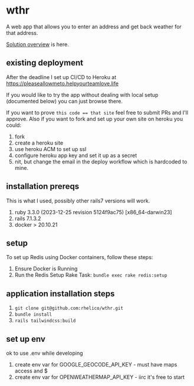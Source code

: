 # wthr
A web app that allows you to enter an address and get back weather for that address. 

[Solution overview](solution-overview.md) is here.

## existing deployment
After the deadline I set up CI/CD to Heroku at https://pleaseallowmeto.helpyourteamlove.life

If you would like to try the app without dealing with local setup (documented below) you can just browse there.

If you want to prove `this code == that site` feel free to submit PRs and I'll approve.  Also if you want to fork and set up your own site on heroku you could:
1. fork
1. create a heroku site
1. use heroku ACM to set up ssl 
1. configure heroku app key and set it up as a secret
1. nit, but change the email in the deploy workflow which is hardcoded to mine.

## installation prereqs
This is what I used, possibly other rails7 versions will work.
1. ruby 3.3.0 (2023-12-25 revision 5124f9ac75) [x86_64-darwin23]
1. rails 7.1.3.2
1. docker > 20.10.21

## setup 

To set up Redis using Docker containers, follow these steps:

1. Ensure Docker is Running
2. Run the Redis Setup Rake Task: ```bundle exec rake redis:setup```

## application installation steps

1. `git clone git@github.com:rhelico/wthr.git`
1. `bundle install`
1. `rails tailwindcss:build` 

## set up env
ok to use .env while developing 
1. create env var for GOOGLE_GEOCODE_API_KEY - must have maps access and $
1. create env var for OPENWEATHERMAP_API_KEY - iirc it's free to start

